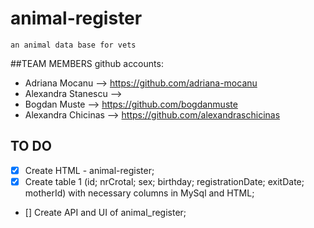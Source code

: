 # animal-register

    an animal data base for vets

##TEAM MEMBERS github accounts:

- Adriana Mocanu --> https://github.com/adriana-mocanu
- Alexandra Stanescu -->
- Bogdan Muste --> https://github.com/bogdanmuste
- Alexandra Chicinas --> https://github.com/alexandraschicinas

## TO DO

- [x] Create HTML - animal-register;
- [x] Create table 1 (id; nrCrotal; sex; birthday; registrationDate; exitDate; motherId) with necessary columns in MySql and HTML;
- [] Create API and UI of animal_register;
